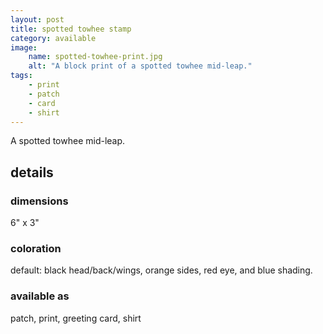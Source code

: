 ```yaml
---
layout: post
title: spotted towhee stamp
category: available
image: 
    name: spotted-towhee-print.jpg
    alt: "A block print of a spotted towhee mid-leap."
tags:
    - print
    - patch
    - card
    - shirt
---
```


A spotted towhee mid-leap.

## details

### dimensions

6" x 3"

### coloration

default: black head/back/wings, orange sides, red eye, and blue shading.

### available as

patch, print, greeting card, shirt
